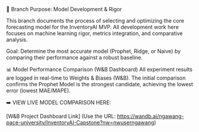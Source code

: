 🧠 Branch Purpose: Model Development & Rigor 

This branch documents the process of selecting and optimizing the core forecasting model for the InventoryAI MVP. All development work here focuses on machine learning rigor, metrics integration, and comparative analysis.

Goal: Determine the most accurate model (Prophet, Ridge, or Naive) by comparing their performance against a robust baseline.

📊 Model Performance Comparison (W&B Dashboard)
All experiment results are logged in real-time to Weights & Biases (W&B). The initial comparison confirms the Prophet Model is the strongest candidate, achieving the lowest error (lowest MAE/MAPE).

➡️ VIEW LIVE MODEL COMPARISON HERE:

[W&B Project Dashboard Link] (Use the URL:  https://wandb.ai/ngawang-pace-university/InventoryAI-Capstone?nw=nwuserngawang)
